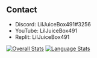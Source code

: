## Contact
- Discord: LilJuiceBox491#3256
- YouTube: LilJuiceBox491
- Replit: LilJuiceBox491

[![Overall Stats](https://github-readme-stats.vercel.app/api?username=liljuicebox491&show_icons=true&count_private=true&theme=darcula)](https://github.com/LilJuiceBox491/)
[![Language Stats](https://github-readme-stats.vercel.app/api/top-langs/?username=LilJuiceBox491&title_color=0068ff&bg_color=0d1117&text_color=ffffff&layout=compact&hide_border=true)](https://github.com/LilJuiceBox491/)
